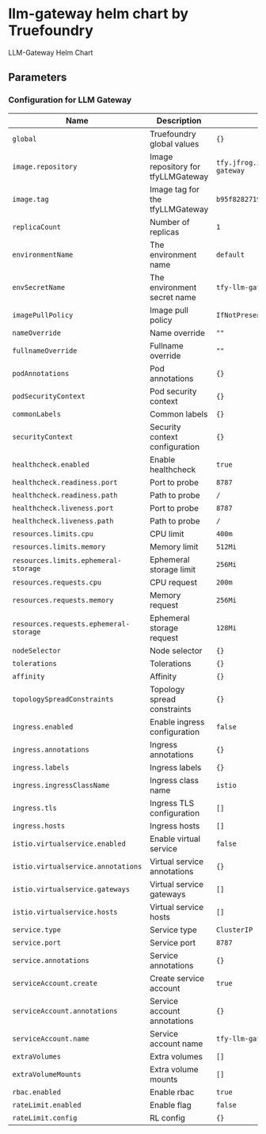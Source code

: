 # llm-gateway helm chart by Truefoundry
LLM-Gateway Helm Chart 

## Parameters

### Configuration for LLM Gateway

| Name                                   | Description                        | Value                                             |
| -------------------------------------- | ---------------------------------- | ------------------------------------------------- |
| `global`                               | Truefoundry global values          | `{}`                                              |
| `image.repository`                     | Image repository for tfyLLMGateway | `tfy.jfrog.io/tfy-private-images/tfy-llm-gateway` |
| `image.tag`                            | Image tag for the tfyLLMGateway    | `b95f828271984d586c07013ff91d29542e247dde`        |
| `replicaCount`                         | Number of replicas                 | `1`                                               |
| `environmentName`                      | The environment name               | `default`                                         |
| `envSecretName`                        | The environment secret name        | `tfy-llm-gateway-env-secret`                      |
| `imagePullPolicy`                      | Image pull policy                  | `IfNotPresent`                                    |
| `nameOverride`                         | Name override                      | `""`                                              |
| `fullnameOverride`                     | Fullname override                  | `""`                                              |
| `podAnnotations`                       | Pod annotations                    | `{}`                                              |
| `podSecurityContext`                   | Pod security context               | `{}`                                              |
| `commonLabels`                         | Common labels                      | `{}`                                              |
| `securityContext`                      | Security context configuration     | `{}`                                              |
| `healthcheck.enabled`                  | Enable healthcheck                 | `true`                                            |
| `healthcheck.readiness.port`           | Port to probe                      | `8787`                                            |
| `healthcheck.readiness.path`           | Path to probe                      | `/`                                               |
| `healthcheck.liveness.port`            | Port to probe                      | `8787`                                            |
| `healthcheck.liveness.path`            | Path to probe                      | `/`                                               |
| `resources.limits.cpu`                 | CPU limit                          | `400m`                                            |
| `resources.limits.memory`              | Memory limit                       | `512Mi`                                           |
| `resources.limits.ephemeral-storage`   | Ephemeral storage limit            | `256Mi`                                           |
| `resources.requests.cpu`               | CPU request                        | `200m`                                            |
| `resources.requests.memory`            | Memory request                     | `256Mi`                                           |
| `resources.requests.ephemeral-storage` | Ephemeral storage request          | `128Mi`                                           |
| `nodeSelector`                         | Node selector                      | `{}`                                              |
| `tolerations`                          | Tolerations                        | `{}`                                              |
| `affinity`                             | Affinity                           | `{}`                                              |
| `topologySpreadConstraints`            | Topology spread constraints        | `{}`                                              |
| `ingress.enabled`                      | Enable ingress configuration       | `false`                                           |
| `ingress.annotations`                  | Ingress annotations                | `{}`                                              |
| `ingress.labels`                       | Ingress labels                     | `{}`                                              |
| `ingress.ingressClassName`             | Ingress class name                 | `istio`                                           |
| `ingress.tls`                          | Ingress TLS configuration          | `[]`                                              |
| `ingress.hosts`                        | Ingress hosts                      | `[]`                                              |
| `istio.virtualservice.enabled`         | Enable virtual service             | `false`                                           |
| `istio.virtualservice.annotations`     | Virtual service annotations        | `{}`                                              |
| `istio.virtualservice.gateways`        | Virtual service gateways           | `[]`                                              |
| `istio.virtualservice.hosts`           | Virtual service hosts              | `[]`                                              |
| `service.type`                         | Service type                       | `ClusterIP`                                       |
| `service.port`                         | Service port                       | `8787`                                            |
| `service.annotations`                  | Service annotations                | `{}`                                              |
| `serviceAccount.create`                | Create service account             | `true`                                            |
| `serviceAccount.annotations`           | Service account annotations        | `{}`                                              |
| `serviceAccount.name`                  | Service account name               | `tfy-llm-gateway`                                 |
| `extraVolumes`                         | Extra volumes                      | `[]`                                              |
| `extraVolumeMounts`                    | Extra volume mounts                | `[]`                                              |
| `rbac.enabled`                         | Enable rbac                        | `true`                                            |
| `rateLimit.enabled`                    | Enable flag                        | `false`                                           |
| `rateLimit.config`                     | RL config                          | `{}`                                              |
